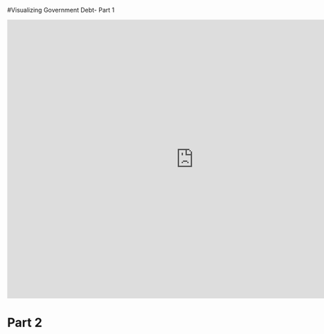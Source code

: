 #Visualizing Government Debt- Part 1

<iframe src="https://data.oecd.org/chart/6gJJ" width="860" height="645" style="border: 0" mozallowfullscreen="true" webkitallowfullscreen="true" allowfullscreen="true"><a href="https://data.oecd.org/chart/6gJJ" target="_blank">OECD Chart: General government debt, Total, % of GDP, Annual, 2019</a></iframe>

# Part 2

